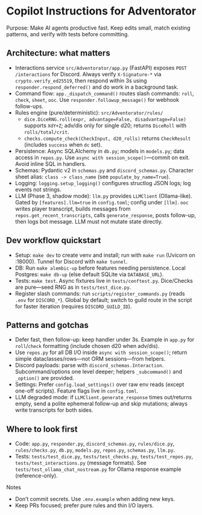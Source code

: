 # Copilot Instructions for Adventorator

Purpose: Make AI agents productive fast. Keep edits small, match existing patterns, and verify with tests before committing.

## Architecture: what matters
- Interactions service `src/Adventorator/app.py` (FastAPI) exposes `POST /interactions` for Discord. Always verify `X-Signature-*` via `crypto.verify_ed25519`, then respond within 3s using `responder.respond_deferred()` and do work in a background task.
- Command flow: `app._dispatch_command()` routes slash commands: `roll`, `check`, `sheet`, `ooc`. Use `responder.followup_message()` for webhook follow-ups.
- Rules engine (pure/deterministic): `src/Adventorator/rules/`
  - `dice.DiceRNG.roll(expr, advantage=False, disadvantage=False)` supports `XdY+Z`; adv/dis only for single d20; returns `DiceRoll` with `rolls/total/crit`.
  - `checks.compute_check(CheckInput, d20_rolls)` returns `CheckResult` (includes `success` when `dc` set).
- Persistence: Async SQLAlchemy in `db.py`; models in `models.py`; data access in `repos.py`. Use `async with session_scope()`—commit on exit. Avoid inline SQL in handlers.
- Schemas: Pydantic v2 in `schemas.py` and `discord_schemas.py`. Character sheet alias: `class -> class_name` (see `populate_by_name=True`).
- Logging: `logging.setup_logging()` configures structlog JSON logs; log events not strings.
- LLM (Phase 3, shadow mode): `llm.py` provides `LLMClient` (Ollama-like). Gated by `[features].llm=true` in `config.toml`; config under `[llm]`. `ooc` writes player transcript, builds messages from `repos.get_recent_transcripts`, calls `generate_response`, posts follow-up, then logs bot message. LLM must not mutate state directly.

## Dev workflow quickstart
- Setup: `make dev` to create venv and install; run with `make run` (Uvicorn on :18000). Tunnel for Discord with `make tunnel`.
- DB: Run `make alembic-up` before features needing persistence. Local Postgres: `make db-up` (else default SQLite via `DATABASE_URL`).
- Tests: `make test`. Async fixtures live in `tests/conftest.py`. Dice/Checks are pure—seed RNG as in `tests/test_dice.py`.
- Register slash commands: run `scripts/register_commands.py` (reads `.env` for `DISCORD_*`). Global by default; switch to guild route in the script for faster iteration (requires `DISCORD_GUILD_ID`).

## Patterns and gotchas
- Defer fast, then follow-up: keep handler under 3s. Example in `app.py` for `roll`/`check` formatting (include chosen d20 when adv/dis).
- Use `repos.py` for all DB I/O inside `async with session_scope()`; return simple dataclasses/rows—not ORM sessions—from helpers.
- Discord payloads: parse with `discord_schemas.Interaction`. Subcommand/options one level deeper; helpers `_subcommand()` and `_option()` are provided.
- Settings: Prefer `config.load_settings()` over raw env reads (except one-off scripts). Feature flags live in `config.toml`.
- LLM degraded mode: if `LLMClient.generate_response` times out/returns empty, send a polite ephemeral follow-up and skip mutations; always write transcripts for both sides.

## Where to look first
- Code: `app.py`, `responder.py`, `discord_schemas.py`, `rules/dice.py`, `rules/checks.py`, `db.py`, `models.py`, `repos.py`, `schemas.py`, `llm.py`.
- Tests: `tests/test_dice.py`, `tests/test_checks.py`, `tests/test_repos.py`, `tests/test_interactions.py` (message formats). See `tests/test_ollama_chat_nostream.py` for Ollama response example (reference-only).

Notes
- Don’t commit secrets. Use `.env.example` when adding new keys.
- Keep PRs focused; prefer pure rules and thin I/O layers.
